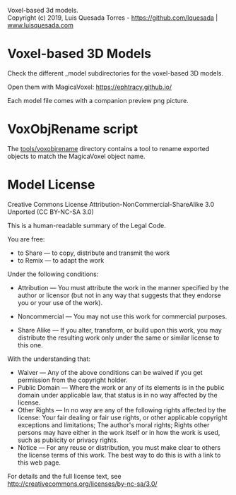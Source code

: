 Voxel-based 3d models.  
Copyright (c) 2019, Luis Quesada Torres - https://github.com/lquesada | www.luisquesada.com

# Voxel-based 3D Models

Check the different _model subdirectories for the voxel-based 3D models.

Open them with MagicaVoxel: https://ephtracy.github.io/

Each model file comes with a companion preview png picture.

# VoxObjRename script

The [tools/voxobjrename](tools/voxobjrename) directory contains a tool to rename exported objects to match the MagicaVoxel object name.

# Model License
Creative Commons License Attribution-NonCommercial-ShareAlike 3.0 Unported (CC BY-NC-SA 3.0)

This is a human-readable summary of the Legal Code.

You are free:

*   to Share — to copy, distribute and transmit the work
*   to Remix — to adapt the work

Under the following conditions:

*   Attribution — You must attribute the work in the manner specified by the author or licensor (but not in any way that suggests that they endorse you or your use of the work).

*   Noncommercial — You may not use this work for commercial purposes.

*   Share Alike — If you alter, transform, or build upon this work, you may distribute the resulting work only under the same or similar license to this one.

With the understanding that:

*   Waiver — Any of the above conditions can be waived if you get permission from the copyright holder.
*   Public Domain — Where the work or any of its elements is in the public domain under applicable law, that status is in no way affected by the license.
*   Other Rights — In no way are any of the following rights affected by the license:
       Your fair dealing or fair use rights, or other applicable copyright exceptions and limitations;
       The author's moral rights;
       Rights other persons may have either in the work itself or in how the work is used, such as publicity or privacy rights.
*   Notice — For any reuse or distribution, you must make clear to others the license terms of this work. The best way to do this is with a link to this web page.

For details and the full license text, see http://creativecommons.org/licenses/by-nc-sa/3.0/
